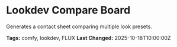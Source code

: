 # Lookdev Compare Board

Generates a contact sheet comparing multiple look presets.

**Tags:** comfy, lookdev, FLUX
**Last Changed:** 2025-10-18T10:00:00Z
